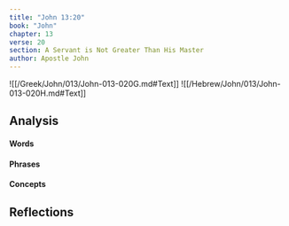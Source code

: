 ```yaml
---
title: "John 13:20"
book: "John"
chapter: 13
verse: 20
section: A Servant is Not Greater Than His Master
author: Apostle John
---
```

![[/Greek/John/013/John-013-020G.md#Text]]
![[/Hebrew/John/013/John-013-020H.md#Text]]

## Analysis

#### Words

#### Phrases

#### Concepts

## Reflections
